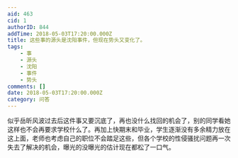 ```yaml
---
aid: 463
cid: 1
authorID: 844
addTime: 2018-05-03T17:20:00.000Z
title: 这些事的源头是沈阳事件，但现在势头又变化了。
tags:
    - 事
    - 源头
    - 沈阳
    - 事件
    - 势头
comments: []
date: 2018-05-03T17:20:00.000Z
category: 问答
---
```


似乎岳昕风波过去后这件事又要沉底了，再也没什么找回的机会了，别的同学看她这样也不会再要求学校什么了。再加上快期末和毕业，学生逐渐没有多余精力放在这上面，老师也考虑自己的职位不会踏足这些，但各个学校的性侵骚扰问题再一次失去了解决的机会，曝光的没曝光的估计现在都松了一口气。
